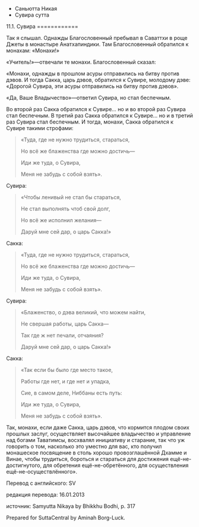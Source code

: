 









* Саньютта Никая
* Сувира сутта


11\.1\. Сувира
\=\=\=\=\=\=\=\=\=\=\=\=



Так я слышал\. Однажды Благословенный пребывал в Саваттхи в роще Джеты в монастыре Анатхапиндики\. Там Благословенный обратился к монахам: «Монахи\!»


«Учитель\!»—отвечали те монахи\. Благословенный сказал:


«Монахи, однажды в прошлом асуры отправились на битву против дэвов\. И тогда Сакка, царь дэвов, обратился к Сувире, молодому дэве: «Дорогой Сувира, эти асуры отправились на битву против дэвов»\.


«Да, Ваше Владычество»—ответил Сувира, но стал беспечным\.


Во второй раз Сакка обратился к Сувире… но и во второй раз Сувира стал беспечным\. В третий раз Сакка обратился к Сувире… но и в третий раз Сувира стал беспечным\. И тогда, монахи, Сакка обратился к Сувире такими строфами:



> «Туда, где не нужно трудиться, стараться,  
> 
> Но всё же блаженства где можно достичь—  
> 
> Иди же туда, о Сувира,  
> 
> Меня не забудь с собой взять»\.


Сувира:

> «Чтобы ленивый не стал бы стараться,  
> 
> Не стал выполнять чтоб свой долг,  
> 
> Но всё же исполнил желания—  
> 
> Даруй мне сей дар, о царь Сакка\!»


Сакка:

> «Туда, где не нужно трудиться, стараться,  
> 
> Но всё же блаженства где можно достичь—  
> 
> Иди же туда, о Сувира,  
> 
> Меня не забудь с собой взять»\.


Сувира:

> «Блаженство, о дэва великий, что можем найти,  
> 
> Не свершая работы, царь Сакка—  
> 
> Так где ж нет печали, отчаяния?  
> 
> Даруй мне сей дар, о царь Сакка\!»


Сакка:

> «Так если бы было где место такое,  
> 
> Работы где нет, и где нет и упадка,  
> 
> Сие, в самом деле, Ниббаны есть путь:  
> 
> Иди же туда, о Сувира,  
> 
> Меня не забудь с собой взять»\.


Так, монахи, если даже Сакка, царь дэвов, что кормится плодом своих прошлых заслуг, осуществляет высочайшее владычество и управление над богами Таватимсы, восхвалял инициативу и старание, так что уж говорить о том, насколько это уместно для вас, кто получил монашеское посвящение в столь хорошо провозглашённой Дхамме и Винае, чтобы трудиться, бороться и стараться для достижения ещё\-не\-достигнутого, для обретения ещё\-не\-обретённого, для осуществления ещё\-не\-осуществлённого»\.



Перевод с английского: SV


редакция перевода: 16\.01\.2013


источник: Samyutta Nikaya by Bhikkhu Bodhi, p\. 317


Prepared for SuttaCentral by Aminah Borg\-Luck\.






